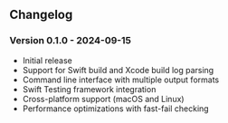 ## Changelog

### Version 0.1.0 - 2024-09-15
- Initial release
- Support for Swift build and Xcode build log parsing
- Command line interface with multiple output formats
- Swift Testing framework integration
- Cross-platform support (macOS and Linux)
- Performance optimizations with fast-fail checking

